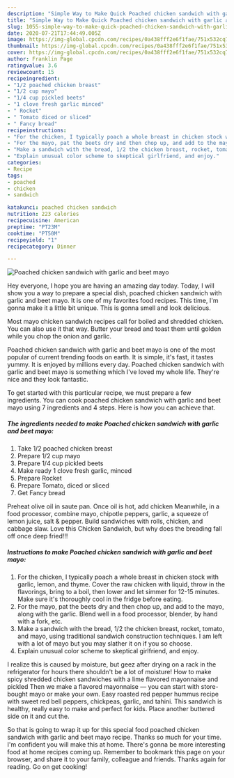 ```yaml
---
description: "Simple Way to Make Quick Poached chicken sandwich with garlic and beet mayo"
title: "Simple Way to Make Quick Poached chicken sandwich with garlic and beet mayo"
slug: 1055-simple-way-to-make-quick-poached-chicken-sandwich-with-garlic-and-beet-mayo
date: 2020-07-21T17:44:49.005Z
image: https://img-global.cpcdn.com/recipes/0a438fff2e6f1fae/751x532cq70/poached-chicken-sandwich-with-garlic-and-beet-mayo-recipe-main-photo.jpg
thumbnail: https://img-global.cpcdn.com/recipes/0a438fff2e6f1fae/751x532cq70/poached-chicken-sandwich-with-garlic-and-beet-mayo-recipe-main-photo.jpg
cover: https://img-global.cpcdn.com/recipes/0a438fff2e6f1fae/751x532cq70/poached-chicken-sandwich-with-garlic-and-beet-mayo-recipe-main-photo.jpg
author: Franklin Page
ratingvalue: 3.6
reviewcount: 15
recipeingredient:
- "1/2 poached chicken breast"
- "1/2 cup mayo"
- "1/4 cup pickled beets"
- "1 clove fresh garlic minced"
- " Rocket"
- " Tomato diced or sliced"
- " Fancy bread"
recipeinstructions:
- "For the chicken, I typically poach a whole breast in chicken stock with garlic, lemon, and thyme. Cover the raw chicken with liquid, throw in the flavorings, bring to a boil, then lower and let simmer for 12-15 minutes. Make sure it&#39;s thoroughly cool in the fridge before eating."
- "For the mayo, pat the beets dry and then chop up, and add to the mayo, along with the garlic. Blend well in a food processor, blender, by hand with a fork, etc."
- "Make a sandwich with the bread, 1/2 the chicken breast, rocket, tomato, and mayo, using traditional sandwich construction techniques. I am left with a lot of mayo but you may slather it on if you so choose."
- "Explain unusual color scheme to skeptical girlfriend, and enjoy."
categories:
- Recipe
tags:
- poached
- chicken
- sandwich

katakunci: poached chicken sandwich 
nutrition: 223 calories
recipecuisine: American
preptime: "PT23M"
cooktime: "PT50M"
recipeyield: "1"
recipecategory: Dinner

---
```



![Poached chicken sandwich with garlic and beet mayo](https://img-global.cpcdn.com/recipes/0a438fff2e6f1fae/751x532cq70/poached-chicken-sandwich-with-garlic-and-beet-mayo-recipe-main-photo.jpg)

Hey everyone, I hope you are having an amazing day today. Today, I will show you a way to prepare a special dish, poached chicken sandwich with garlic and beet mayo. It is one of my favorites food recipes. This time, I'm gonna make it a little bit unique. This is gonna smell and look delicious.

Most mayo chicken sandwich recipes call for boiled and shredded chicken. You can also use it that way. Butter your bread and toast them until golden while you chop the onion and garlic.

Poached chicken sandwich with garlic and beet mayo is one of the most popular of current trending foods on earth. It is simple, it's fast, it tastes yummy. It is enjoyed by millions every day. Poached chicken sandwich with garlic and beet mayo is something which I've loved my whole life. They're nice and they look fantastic.


To get started with this particular recipe, we must prepare a few ingredients. You can cook poached chicken sandwich with garlic and beet mayo using 7 ingredients and 4 steps. Here is how you can achieve that.

<!--inarticleads1-->

##### The ingredients needed to make Poached chicken sandwich with garlic and beet mayo:

1. Take 1/2 poached chicken breast
1. Prepare 1/2 cup mayo
1. Prepare 1/4 cup pickled beets
1. Make ready 1 clove fresh garlic, minced
1. Prepare  Rocket
1. Prepare  Tomato, diced or sliced
1. Get  Fancy bread


Preheat olive oil in saute pan. Once oil is hot, add chicken Meanwhile, in a food processor, combine mayo, chipotle peppers, garlic, a squeeze of lemon juice, salt &amp; pepper. Build sandwiches with rolls, chicken, and cabbage slaw. Love this Chicken Sandwich, but why does the breading fall off once deep fried!!! 

<!--inarticleads2-->

##### Instructions to make Poached chicken sandwich with garlic and beet mayo:

1. For the chicken, I typically poach a whole breast in chicken stock with garlic, lemon, and thyme. Cover the raw chicken with liquid, throw in the flavorings, bring to a boil, then lower and let simmer for 12-15 minutes. Make sure it&#39;s thoroughly cool in the fridge before eating.
1. For the mayo, pat the beets dry and then chop up, and add to the mayo, along with the garlic. Blend well in a food processor, blender, by hand with a fork, etc.
1. Make a sandwich with the bread, 1/2 the chicken breast, rocket, tomato, and mayo, using traditional sandwich construction techniques. I am left with a lot of mayo but you may slather it on if you so choose.
1. Explain unusual color scheme to skeptical girlfriend, and enjoy.


I realize this is caused by moisture, but geez after drying on a rack in the refrigerator for hours there shouldn&#39;t be a lot of moisture! How to make spicy shredded chicken sandwiches with a lime flavored mayonnaise and pickled Then we make a flavored mayonnaise — you can start with store-bought mayo or make your own. Easy roasted red pepper hummus recipe with sweet red bell peppers, chickpeas, garlic, and tahini. This sandwich is healthy, really easy to make and perfect for kids. Place another buttered side on it and cut the. 

So that is going to wrap it up for this special food poached chicken sandwich with garlic and beet mayo recipe. Thanks so much for your time. I'm confident you will make this at home. There's gonna be more interesting food at home recipes coming up. Remember to bookmark this page on your browser, and share it to your family, colleague and friends. Thanks again for reading. Go on get cooking!
